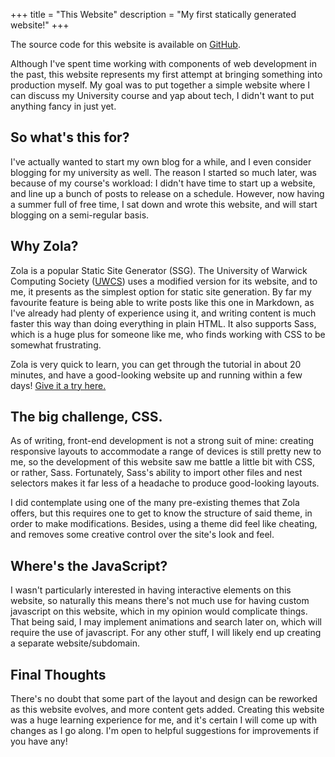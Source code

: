 +++
title = "This Website"
description = "My first statically generated website!"
+++

The source code for this website is available on [GitHub](https://github.com/flynt-251/twofiveone).

Although I've spent time working with components of web development in the past, this website represents my first attempt at bringing something into production myself. My goal was to put together a simple website where I can discuss my University course and yap about tech, I didn't want to put anything fancy in just yet.

## So what's this for?

I've actually wanted to start my own blog for a while, and I even consider blogging for my university as well. The reason I started so much later, was because of my course's workload: I didn't have time to start up a website, and line up a bunch of posts to release on a schedule. However, now having a summer full of free time, I sat down and wrote this website, and will start blogging on a semi-regular basis.

## Why Zola?

Zola is a popular Static Site Generator (SSG). The University of Warwick Computing Society ([UWCS](https://uwcs.co.uk)) uses a modified version for its website, and to me, it presents as the simplest option for static site generation. By far my favourite feature is being able to write posts like this one in Markdown, as I've already had plenty of experience using it, and writing content is much faster this way than doing everything in plain HTML. It also supports Sass, which is a huge plus for someone like me, who finds working with CSS to be somewhat frustrating.

Zola is very quick to learn, you can get through the tutorial in about 20 minutes, and have a good-looking website up and running within a few days! [Give it a try here.](https://getzola.org)

## The big challenge, CSS.

As of writing, front-end development is not a strong suit of mine: creating responsive layouts to accommodate a range of devices is still pretty new to me, so the development of this website saw me battle a little bit with CSS, or rather, Sass. Fortunately, Sass's ability to import other files and nest selectors makes it far less of a headache to produce good-looking layouts.

I did contemplate using one of the many pre-existing themes that Zola offers, but this requires one to get to know the structure of said theme, in order to make modifications. Besides, using a theme did feel like cheating, and removes some creative control over the site's look and feel.

## Where's the JavaScript?

I wasn't particularly interested in having interactive elements on this website, so naturally this means there's not much use for having custom javascript on this website, which in my opinion would complicate things. That being said, I may implement animations and search later on, which will require the use of javascript. For any other stuff, I will likely end up creating a separate website/subdomain.

## Final Thoughts

There's no doubt that some part of the layout and design can be reworked as this website evolves, and more content gets added. Creating this website was a huge learning experience for me, and it's certain I will come up with changes as I go along. I'm open to helpful suggestions for improvements if you have any!
